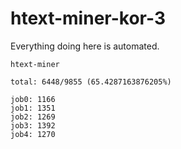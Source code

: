 # htext-miner-kor-3

Everything doing here is automated.

```
htext-miner

total: 6448/9855 (65.4287163876205%)

job0: 1166
job1: 1351
job2: 1269
job3: 1392
job4: 1270
```